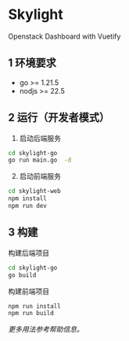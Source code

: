 # Skylight

Openstack Dashboard with Vuetify

<!-- 预览

![](./doc/preview.png) 
-->

## 1 环境要求

+ go >= 1.21.5
+ nodjs >= 22.5

## 2 运行（开发者模式）

1. 启动后端服务

```bash
cd skylight-go
go run main.go  -d
```

2. 启动前端服务
```bash
cd skylight-web
npm install
npm run dev
```

## 3 构建

构建后端项目
```bash
cd skylight-go
go build
```

构建前端项目
```bash
npm run install
npm run build
```

*更多用法参考帮助信息。*
